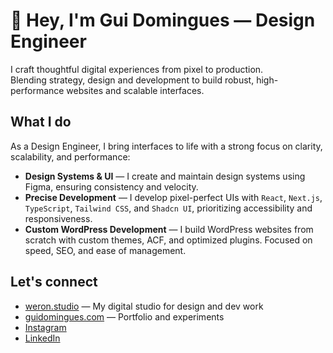 # 👋 Hey, I'm Gui Domingues — Design Engineer

I craft thoughtful digital experiences from pixel to production.  
Blending strategy, design and development to build robust, high-performance websites and scalable interfaces.

## What I do

As a Design Engineer, I bring interfaces to life with a strong focus on clarity, scalability, and performance:

- **Design Systems & UI** — I create and maintain design systems using Figma, ensuring consistency and velocity.
- **Precise Development** — I develop pixel-perfect UIs with `React`, `Next.js`, `TypeScript`, `Tailwind CSS`, and `Shadcn UI`, prioritizing accessibility and responsiveness.
- **Custom WordPress Development** — I build WordPress websites from scratch with custom themes, ACF, and optimized plugins. Focused on speed, SEO, and ease of management.

## Let's connect

- [weron.studio](https://weron.studio) — My digital studio for design and dev work
- [guidomingues.com](https://guidomingues.com) — Portfolio and experiments  
- [Instagram](https://instagram.com/guidominguesnk)  
- [LinkedIn](https://www.linkedin.com/in/guidominguesnk/)
